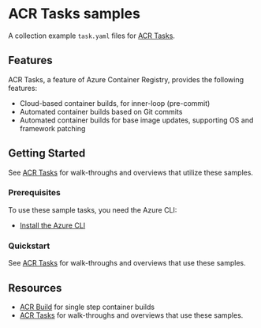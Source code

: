 # ACR Tasks samples

A collection example `task.yaml` files for [ACR Tasks](https://aka.ms/acr/tasks).

## Features

ACR Tasks, a feature of Azure Container Registry, provides the following features:

* Cloud-based container builds, for inner-loop (pre-commit)
* Automated container builds based on Git commits
* Automated container builds for base image updates, supporting OS and framework patching

## Getting Started

See [ACR Tasks](https://aka.ms/acr/tasks) for walk-throughs and overviews that utilize these samples.

### Prerequisites

To use these sample tasks, you need the Azure CLI:

* [Install the Azure CLI](https://docs.microsoft.com/cli/azure/install-azure-cli)

### Quickstart

See [ACR Tasks](https://aka.ms/acr/tasks) for walk-throughs and overviews that use these samples.

## Resources

* [ACR Build](https://aka.ms/acr/build) for single step container builds
* [ACR Tasks](https://aka.ms/acr/tasks) for walk-throughs and overviews that use these samples.
